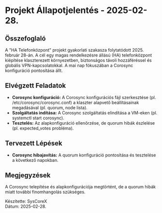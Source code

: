 # Projekt Állapotjelentés - 2025-02-28.

## Összefoglaló
A "HA Telefonközpont" projekt gyakorlati szakasza folytatódott 2025. február 28-án. A cél egy magas rendelkezésre állású (HA) telefonközpont kiépítése klaszterezett környezetben, biztonságos távoli hozzáféréssel és globális VPN-kapcsolatokkal. A mai nap fókuszában a Corosync konfiguráció pontosítása állt.

## Elvégzett Feladatok
- **Corosync konfiguráció:** A Corosync konfigurációs fájl szerkesztése (pl. /etc/corosync/corosync.conf) a klaszter alapvető beállításainak megadásával (pl. quorum, node lista).
- **Szolgáltatás indítása:** A Corosync szolgáltatás elindítása a VM-eken (pl. systemctl start corosync).
- **Tesztelés:** Az alapkonfiguráció ellenőrzése, de quorum hibák észlelése (pl. expected_votes probléma).

## Tervezett Lépések
- **Corosync hibajavítás:** A quorum konfiguráció pontosítása és tesztelése a következő napokban.

## Megjegyzések
A Corosync telepítése és alapkonfigurációja megtörtént, de a quorum hibák miatt további finomhangolás szükséges.

Készítette: SysCoreX  
Dátum: 2025-02-28.